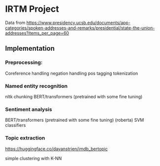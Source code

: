 # IRTM Project
Data from
https://www.presidency.ucsb.edu/documents/app-categories/spoken-addresses-and-remarks/presidential/state-the-union-addresses?items_per_page=60


## Implementation

### Preprocessing:
Coreference handling
negation handling
pos tagging
tokenization 

### Named entity recognition
nltk chunking
BERT/transformers (pretrained with some fine tuning)

### Sentiment analysis
BERT/transformers (pretrained with some fine tuning)
(roberta)
SVM classifiers

### Topic extraction
https://huggingface.co/davanstrien/imdb_bertopic

simple clustering with K-NN
